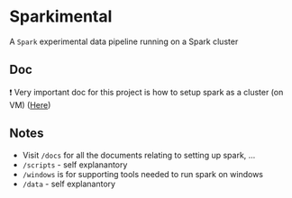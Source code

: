 # Sparkimental

A `Spark` experimental data pipeline running on a Spark cluster

## Doc

❗ Very important doc for this project is how to setup spark as a cluster (on VM) ([Here](docs/spark-cluster-setup.md))

## Notes

- Visit `/docs` for all the documents relating to setting up spark, ...
- `/scripts` - self explanantory
- `/windows` is for supporting tools needed to run spark on windows
- `/data` - self explanantory
